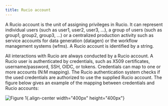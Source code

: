 ```yaml
---
title: Rucio account
---
```


A Rucio account is the unit of assigning privileges in Rucio. It can
represent individual users (such as user1, user2, user3, \...), a group
of users (such as group1, group2, group3, \...) or a centralized
production activity such as service accounts for data generation
(datagen) or the workflow management systems (wfms). A Rucio account is
identified by a string.

All interactions with Rucio are always conducted by a Rucio account. A
Rucio user is authenticated by credentials, such as X509 certificates,
username/password, SSH, OIDC, or tokens. Credentials can map to one or
more accounts (N:M mapping). The Rucio authentication system checks if
the used credentials are authorized to use the supplied Rucio account.
The figure below gives an example of the mapping between credentials and
Rucio accounts:

![Figure 1](images/accounts.png){.align-center width="400px"
height="400px"}
